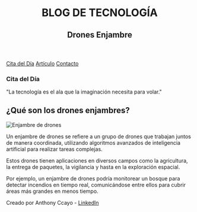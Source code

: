<html lang="es">
<head>
  <meta charset="UTF-8">
  <meta name="viewport" content="width=device-width, initial-scale=1.0">
  <meta name="description" content="Explora el fascinante mundo de los drones enjambres y descubre cómo están revolucionando la tecnología.">
  <title>Blog de Tecnología - Drones Enjambres</title>
  <!-- Favicon -->
  <link rel="icon" href="https://cdn-icons-png.flaticon.com/512/2921/2921822.png" type="image/png">
  <!-- Google Fonts -->
  <link rel="preconnect" href="https://fonts.googleapis.com">
  <link rel="preconnect" href="https://fonts.gstatic.com" crossorigin>
  <link href="https://fonts.googleapis.com/css2?family=Nunito:wght@300;700&display=swap" rel="stylesheet">
  <!-- Estilos CSS externos -->
</head>
<body>
  <!-- Encabezado principal -->
  <header>
    <h1>BLOG DE TECNOLOGÍA</h1>
    <h2>Drones Enjambre</h2>
  </header>

  <!-- Barra de navegación -->
  <nav>
    <a href="#cita-del-dia">Cita del Día</a>
    <a href="#articulo">Artículo</a>
    <a href="#contacto">Contacto</a>
  </nav>

  <!-- Contenido principal -->
  <main>
    <!-- Sección de Cita del Día -->
    <section class="quote-section" id="cita-del-dia">
      <h3>Cita del Día</h3>
      <p>"La tecnología es el ala que la imaginación necesita para volar."</p>
    </section>
    <!-- Artículo sobre drones enjambres -->
    <section class="article-section" id="articulo">
      <h2>¿Qué son los drones enjambres?</h2>
      <img src="https://img.freepik.com/fotos-premium/enjambre-drones-volando-cielo-nocturno_14117-839736.jpg" alt="Enjambre de drones">
      <p>Un enjambre de drones se refiere a un grupo de drones que trabajan juntos de manera coordinada, utilizando algoritmos avanzados de inteligencia artificial para realizar tareas complejas.</p>
      <p>Estos drones tienen aplicaciones en diversos campos como la agricultura, la entrega de paquetes, la vigilancia y hasta en la exploración espacial.</p>
      <p>Por ejemplo, un enjambre de drones podría monitorear un bosque para detectar incendios en tiempo real, comunicándose entre ellos para cubrir áreas más grandes en menos tiempo.</p>
    </section>
  </main>
  <!-- Pie de página -->
  <footer id="contacto">
    <p>Creado por Anthony Ccayo - <a href="https://www.linkedin.com/in/anthony-ccayo-3b715524a/" target="_blank">LinkedIn</a></p>
  </footer>
</body>
</html>
